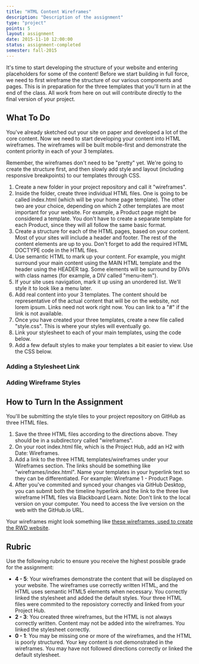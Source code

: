 ```yaml
---
title: "HTML Content Wireframes"
description: "Description of the assignment"
type: "project"
points: 5
layout: assignment
date: 2015-11-10 12:00:00
status: assignment-completed
semester: fall-2015
---
```


It's time to start developing the structure of your website and entering placeholders for some of the content!  Before we start building in full force, we need to first wireframe the structure of our various components and pages.  This is in preparation for the three templates that you'll turn in at the end of the class.  All work from here on out will contribute directly to the final version of your project.

## What To Do

You've already sketched out your site on paper and developed a lot of the core content.  Now we need to start developing your content into HTML wireframes.  The wireframes will be built mobile-first and demonstrate the content priority in each of your 3 templates.

Remember, the wireframes don't need to be "pretty" yet.  We're going to create the structure first, and then slowly add style and layout (including responsive breakpoints) to our templates through CSS.

1.  Create a new folder in your project repository and call it "wireframes".  
2.  Inside the folder, create three individual HTML files.  One is going to be called index.html (which will be your home page template).  The other two are your choice, depending on which 2 other templates are most important for your website.  For example, a Product page might be considered a template.  You don't have to create a separate template for each Product, since they will all follow the same basic format.
3. Create a structure for each of the HTML pages, based on your content.  Most of your sites will include a header and footer.  The rest of the content elements are up to you.  Don't forget to add the required HTML DOCTYPE code in the HTML files.
4. Use semantic HTML to mark up your content.  For example, you might surround your main content using the MAIN HTML template and the header using the HEADER tag.  Some elements will be surround by DIVs with class names (for example, a DIV called "menu-item").
5. If your site uses navigation, mark it up using an unordered list.  We'll style it to look like a menu later.
6. Add real content into your 3 templates.  The content should be representative of the actual content that will be on the website, not lorem ipsum.  Links need not work right now.  You can link to a "#" if the link is not available.
7. Once you have created your three templates, create a new file called "style.css".  This is where your styles will eventually go.
8. Link your stylesheet to each of your main templates, using the code below. 
9. Add a few default styles to make your templates a bit easier to view.  Use the CSS below.

### Adding a Stylesheet Link


<script src="https://gist.github.com/challahan/08eddc8da7152f483f99.js"></script>

### Adding Wireframe Styles


<script src="https://gist.github.com/challahan/8d1a513d126feb7e69ce.js"></script>


## How to Turn In the Assignment

You'll be submitting the style tiles to your project repository on GitHub as three HTML files.

1.  Save the three HTML files according to the directions above.  They should be in a subdirectory called "wireframes".
2.  On your root index.html file, which is the Project Hub, add an H2 with Date: Wireframes.
3.  Add a link to the three HTML templates/wireframes under your Wireframes section.  The links should be something like "wireframes/index.html".  Name your templates in your hyperlink text so they can be differentiated.  For example: Wireframe 1 - Product Page.
4.  After you've commited and synced your changes via GitHub Desktop, you can submit both the timeline hyperlink and the link to the three live wireframe HTML files via Blackboard Learn.  Note: Don't link to the local version on your computer.  You need to access the live version on the web with the GitHub.io URL.

Your wireframes might look something like <a href="http://rwdkent.com/wireframes/index.html">these wireframes, used to create the RWD website</a>.

## Rubric

Use the following rubric to ensure you receive the highest possible grade for the assignment:

* **4 - 5**: Your wireframes demonstrate the content that will be displayed on your website.  The wireframes use correctly written HTML, and the HTML uses semantic HTML5 elements when necessary.  You correctly linked the stylesheet and added the default styles.  Your three HTML files were commited to the reposistory correctly and linked from your Project Hub.
* **2 - 3**: You created three wireframes, but the HTML is not always correctly written.  Content may not be added into the wireframes.  You linked the stylesheet correctly. 
* **0 - 1**: You may be missing one or more of the wireframes, and the HTML is poorly structured.  Your key content is not demonstrated in the wireframes.  You may have not followed directions correctly or linked the default stylesheet.